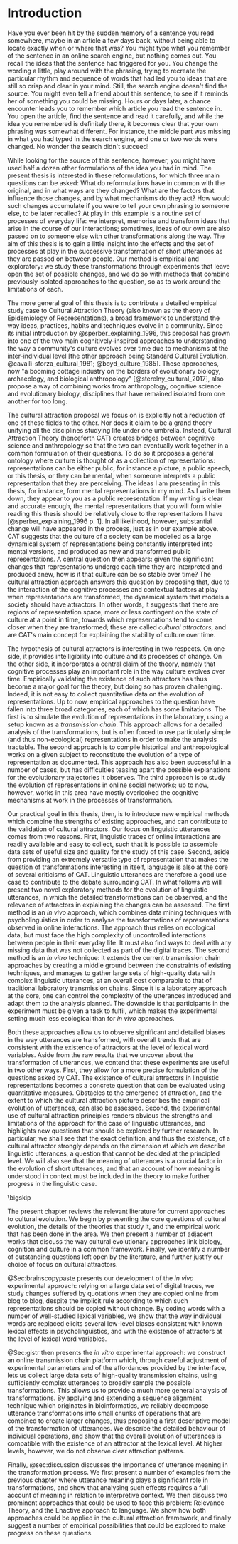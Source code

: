 # Introduction

Have you ever been hit by the sudden memory of a sentence you read somewhere, maybe in an article a few days back, without being able to locate exactly when or where that was?
You might type what you remember of the sentence in an online search engine, but nothing comes out.
You recall the ideas that the sentence had triggered for you.
You change the wording a little, play around with the phrasing, trying to recreate the particular rhythm and sequence of words that had led you to ideas that are still so crisp and clear in your mind.
Still, the search engine doesn't find the source.
You might even tell a friend about this sentence, to see if it reminds her of something you could be missing.
Hours or days later, a chance encounter leads you to remember which article you read the sentence in.
You open the article, find the sentence and read it carefully, and while the idea you remembered is definitely there, it becomes clear that your own phrasing was somewhat different.
For instance, the middle part was missing in what you had typed in the search engine, and one or two words were changed.
No wonder the search didn't succeed!

While looking for the source of this sentence, however, you might have used half a dozen other formulations of the idea you had in mind.
The present thesis is interested in these reformulations, for which three main questions can be asked:
What do reformulations have in common with the original, and in what ways are they changed?
What are the factors that influence those changes, and by what mechanisms do they act?
How would such changes accumulate if you were to tell your own phrasing to someone else, to be later recalled?
At play in this example is a routine set of processes of everyday life:
we interpret, memorise and transform ideas that arise in the course of our interactions;
sometimes, ideas of our own are also passed on to someone else with other transformations along the way.
The aim of this thesis is to gain a little insight into the effects and the set of processes at play in the successive transformation of short utterances as they are passed on between people.
Our method is empirical and exploratory:
we study these transformations through experiments that leave open the set of possible changes, and we do so with methods that combine previously isolated approaches to the question, so as to work around the limitations of each.

The more general goal of this thesis is to contribute a detailed empirical study case to Cultural Attraction Theory (also known as the theory of Epidemiology of Representations), a broad framework to understand the way ideas, practices, habits and techniques evolve in a community.
Since its initial introduction by @sperber_explaining_1996, this proposal has grown into one of the two main cognitively-inspired approaches to understanding the way a community's culture evolves over time due to mechanisms at the inter-individual level [the other approach being Standard Cultural Evolution, @cavalli-sforza_cultural_1981; @boyd_culture_1985].
These approaches, now "a booming cottage industry on the borders of evolutionary biology, archaeology, and biological anthropology" [@sterelny_cultural_2017], also propose a way of combining works from anthropology, cognitive science and evolutionary biology, disciplines that have remained isolated from one another for too long.

The cultural attraction proposal we focus on is explicitly not a reduction of one of these fields to the other.
Nor does it claim to be a grand theory unifying all the disciplines studying life under one umbrella.
Instead, Cultural Attraction Theory (henceforth CAT) creates bridges between cognitive science and anthropology so that the two can eventually work together in a common formulation of their questions.
To do so it proposes a general ontology where culture is thought of as a collection of representations:
representations can be either public, for instance a picture, a public speech, or this thesis, or they can be mental, when someone interprets a public representation that they are perceiving.
The ideas I am presenting in this thesis, for instance, form mental representations in my mind.
As I write them down, they appear to you as a public representation.
If my writing is clear and accurate enough, the mental representations that you will form while reading this thesis should be relatively close to the representations I have [@sperber_explaining_1996 p. 1].
In all likelihood, however, substantial change will have appeared in the process, just as in our example above.
CAT suggests that the culture of a society can be modelled as a large dynamical system of representations being constantly interpreted into mental versions, and produced as new and transformed public representations.
A central question then appears:
given the significant changes that representations undergo each time they are interpreted and produced anew, how is it that culture can be so stable over time?
The cultural attraction approach answers this question by proposing that, due to the interaction of the cognitive processes and contextual factors at play when representations are transformed, the dynamical system that models a society should have attractors.
In other words, it suggests that there are regions of representation space, more or less contingent on the state of culture at a point in time, towards which representations tend to come closer when they are transformed;
these are called *cultural attractors*, and are CAT's main concept for explaining the stability of culture over time.

The hypothesis of cultural attractors is interesting in two respects.
On one side, it provides intelligibility into culture and its processes of change.
On the other side, it incorporates a central claim of the theory, namely that cognitive processes play an important role in the way culture evolves over time.
Empirically validating the existence of such attractors has thus become a major goal for the theory, but doing so has proven challenging.
Indeed, it is not easy to collect quantitative data on the evolution of representations.
Up to now, empirical approaches to the question have fallen into three broad categories, each of which has some limitations.
The first is to simulate the evolution of representations in the laboratory, using a setup known as a *transmission chain*.
This approach allows for a detailed analysis of the transformations, but is often forced to use particularly simple (and thus non-ecological) representations in order to make the analysis tractable.
The second approach is to compile historical and anthropological works on a given subject to reconstitute the evolution of a type of representation as documented.
This approach has also been successful in a number of cases, but has difficulties teasing apart the possible explanations for the evolutionary trajectories it observes.
The third approach is to study the evolution of representations in online social networks;
up to now, however, works in this area have mostly overlooked the cognitive mechanisms at work in the processes of transformation.

Our practical goal in this thesis, then, is to introduce new empirical methods which combine the strengths of existing approaches, and can contribute to the validation of cultural attractors.
Our focus on linguistic utterances comes from two reasons.
First, linguistic traces of online interactions are readily available and easy to collect, such that it is possible to assemble data sets of useful size and quality for the study of this case.
Second, aside from providing an extremely versatile type of representation that makes the question of transformations interesting in itself, language is also at the core of several criticisms of CAT.
Linguistic utterances are therefore a good use case to contribute to the debate surrounding CAT.
In what follows we will present two novel exploratory methods for the evolution of linguistic utterances, in which the detailed transformations can be observed, and the relevance of attractors in explaining the changes can be assessed.
The first method is an *in vivo* approach, which combines data mining techniques with psycholinguistics in order to analyse the transformations of representations observed in online interactions.
The approach thus relies on ecological data, but must face the high complexity of uncontrolled interactions between people in their everyday life.
It must also find ways to deal with any missing data that was not collected as part of the digital traces.
The second method is an *in vitro* technique:
it extends the current transmission chain approaches by creating a middle ground between the constraints of existing techniques, and manages to gather large sets of high-quality data with complex linguistic utterances, at an overall cost comparable to that of traditional laboratory transmission chains.
Since it is a laboratory approach at the core, one can control the complexity of the utterances introduced and adapt them to the analysis planned.
The downside is that participants in the experiment must be given a task to fulfil, which makes the experimental setting much less ecological than for *in vivo* approaches.

Both these approaches allow us to observe significant and detailed biases in the way utterances are transformed, with overall trends that are consistent with the existence of attractors at the level of lexical word variables.
Aside from the raw results that we uncover about the transformation of utterances, we contend that these experiments are useful in two other ways.
First, they allow for a more precise formulation of the questions asked by CAT.
The existence of cultural attractors in linguistic representations becomes a concrete question that can be evaluated using quantitative measures.
Obstacles to the emergence of attraction, and the extent to which the cultural attraction picture describes the empirical evolution of utterances, can also be assessed.
Second, the experimental use of cultural attraction principles renders obvious the strengths and limitations of the approach for the case of linguistic utterances, and highlights new questions that should be explored by further research.
In particular, we shall see that the exact definition, and thus the existence, of a cultural attractor strongly depends on the dimension at which we describe linguistic utterances, a question that cannot be decided at the principled level.
We will also see that the meaning of utterances is a crucial factor in the evolution of short utterances, and that an account of how meaning is understood in context must be included in the theory to make further progress in the linguistic case.

\bigskip

The present chapter reviews the relevant literature for current approaches to cultural evolution.
We begin by presenting the core questions of cultural evolution, the details of the theories that study it, and the empirical work that has been done in the area.
We then present a number of adjacent works that discuss the way cultural evolutionary approaches link biology, cognition and culture in a common framework.
Finally, we identify a number of outstanding questions left open by the literature, and further justify our choice of focus on cultural attractors.

@Sec:brainscopypaste presents our development of the *in vivo* experimental approach:
relying on a large data set of digital traces, we study changes suffered by quotations when they are copied online from blog to blog, despite the implicit rule according to which such representations should be copied without change.
By coding words with a number of well-studied lexical variables, we show that the way individual words are replaced elicits several low-level biases consistent with known lexical effects in psycholinguistics, and with the existence of attractors at the level of lexical word variables.

@Sec:gistr then presents the *in vitro* experimental approach:
we construct an online transmission chain platform which, through careful adjustment of experimental parameters and of the affordances provided by the interface, lets us collect large data sets of high-quality transmission chains, using sufficiently complex utterances to broadly sample the possible transformations.
This allows us to provide a much more general analysis of transformations.
By applying and extending a sequence alignment technique which originates in bioinformatics, we reliably decompose utterance transformations into small chunks of operations that are combined to create larger changes, thus proposing a first descriptive model of the transformation of utterances.
We describe the detailed behaviour of individual operations, and show that the overall evolution of utterances is compatible with the existence of an attractor at the lexical level.
At higher levels, however, we do not observe clear attraction patterns.

Finally, @sec:discussion discusses the importance of utterance meaning in the transformation process.
We first present a number of examples from the previous chapter where utterance meaning plays a significant role in transformations, and show that analysing such effects requires a full account of meaning in relation to interpretive context.
We then discuss two prominent approaches that could be used to face this problem:
Relevance Theory, and the Enactive approach to language.
We show how both approaches could be applied in the cultural attraction framework, and finally suggest a number of empirical possibilities that could be explored to make progress on these questions.
